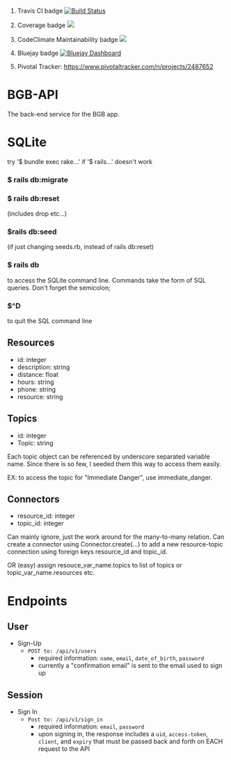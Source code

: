 1) Travis CI badge [![Build Status](https://travis-ci.com/jkiyasu/BGB-API.svg?branch=main)](https://travis-ci.com/jkiyasu/BGB-API)
2) Coverage badge <a href="https://codeclimate.com/github/jkiyasu/BGB-API/maintainability"><img src="https://api.codeclimate.com/v1/badges/0e78432125b90930ce25/maintainability" /></a>
3) CodeClimate Maintainability badge <a href="https://codeclimate.com/github/rails/rails/test_coverage"><img src="https://api.codeclimate.com/v1/badges/0e78432125b90930ce25/test_coverage" /></a>


4) Bluejay badge [![Bluejay Dashboard](https://img.shields.io/badge/Bluejay-Dashboard_4-blue.svg)](http://dashboard.bluejay.governify.io/dashboard/script/dashboardLoader.js?dashboardURL=https://reporter.bluejay.governify.io/api/v4/dashboards/tpa-CS169L-GH-jkiyasu_BGB-API/main)
5) Pivotal Tracker: https://www.pivotaltracker.com/n/projects/2487652

# BGB-API
The back-end service for the BGB app.

# SQLite
try '$ bundle exec rake...' if '$ rails...' doesn't work
### $ rails db:migrate 
### $ rails db:reset 
(includes drop etc...)
### $rails db:seed
(if just changing seeds.rb, instead of rails db:reset)
### $ rails db
to access the SQLite command line. Commands take the form of SQL queries. Don't forget the semicolon;
### $^D 
to quit the SQL command line

## Resources
- id: integer 
- description: string
- distance: float
- hours: string
- phone: string
- resource: string
## Topics
- id: integer 
- Topic: string 

Each topic object can be referenced by underscore separated variable name. 
Since there is so few, I seeded them this way to access them easily.

EX: to access the topic for "Immediate Danger", use immediate_danger.

## Connectors
- resource_id: integer
- topic_id: integer

Can mainly ignore, just the work around for the many-to-many relation. 
Can create a connector using Connector.create(...) to add a new resource-topic connection using foreign keys resource_id and topic_id.

OR (easy) assign resouce_var_name.topics to list of topics or topic_var_name.resources etc.

# Endpoints

## User

- Sign-Up
  - `POST to: /api/v1/users`
    - required information: `name`, `email`, `date_of_birth`, `password`
    - currently a "confirmation email" is sent to the email used to sign up


## Session
- Sign In
  - `Post to: /api/v1/sign_in`
    - required information: `email`, `password`
    - upon signing in, the response includes a `uid`, `access-token`, `client`, and `expiry` that must be passed back and forth on EACH request to the API
    
